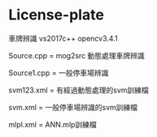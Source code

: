 # License-plate
車牌辨識 vs2017c++ opencv3.4.1
 
Source.cpp = mog2src 動態處理車牌辨識

Source1.cpp = 一般停車場辨識

svm123.xml = 有經過動態處理的svm訓練檔

svm.xml = 一般停車場辨識的svm訓練檔

mlpl.xml = ANN.mlp訓練檔
